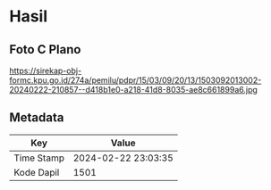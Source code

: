 # Hasil

## Foto C Plano

https://sirekap-obj-formc.kpu.go.id/274a/pemilu/pdpr/15/03/09/20/13/1503092013002-20240222-210857--d418b1e0-a218-41d8-8035-ae8c661899a6.jpg


## Metadata

| Key        | Value               |
| ---------- | ------------------- |
| Time Stamp | 2024-02-22 23:03:35 |
| Kode Dapil | 1501                |



